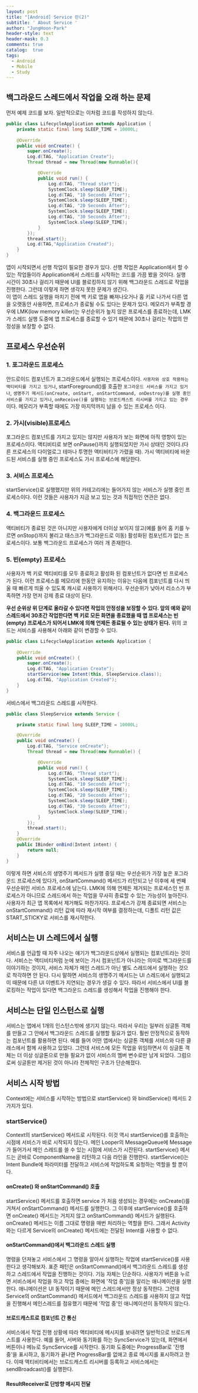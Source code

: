 ```yaml
---
layout: post
title: "[Android] Service 란(2)"
subtitle: ' About Service '
author: "JungHoon-Park"
header-style: text
header-mask: 0.3
comments: true
catalog:  true
tags:
  - Android
  - Mobile
  - Study
---
```


## 백그라운드 스레드에서 작업을 오래 하는 문제
먼저 예제 코드를 보자. 일반적으로는 이처럼 코드를 작성하지 않는다.
~~~java
public class LifecycleApplication extends Application {
    private static final long SLEEP_TIME = 10000L;
    
    @Override
    public void onCreate() {
        super.onCreate();
        Log.d(TAG, "Application Create");
        Thread thread = new Thread(new Runnable(){

            @Override
            public void run() {
                Log.d(TAG, "Thread start");
                SystemClock.sleep(SLEEP_TIME);
                Log.d(TAG, "10 Seconds After");
                SystemClock.sleep(SLEEP_TIME);
                Log.d(TAG, "20 Seconds After");
                SystemClock.sleep(SLEEP_TIME);
                Log.d(TAG, "30 Seconds After");
                SystemClock.sleep(SLEEP_TIME);
            }
        });
        thread.start();
        Log.d(TAG,"Application Created");
    }
}
~~~
앱이 시작되면서 선행 작업이 필요한 경우가 있다. 선행 작업은 Application에서 할 수 있는 작업들이라 Application에서 스레드를 시작하는 코드를 가끔 봤을 것이다. 실행 시간이 30초나 걸리기 때문에 UI를 블로킹하지 않기 위해 백그라운드 스레드로 작업을 진행한다. 그런데 이렇게 하면 생각지 못한 문제가 생긴다.<br/>
이 앱이 스레드 실행을 마치기 전에 백 키로 앱을 빠져나오거나 홈 키로 나가서 다른 앱을 오랫동안 사용하면, 프로세스가 종료될 수도 있다는 문제가 있다. 메모리가 부족할 경우에 LMK(low memory killer)는 우선순위가 높지 않은 프로세스를 종료하는데, LMK가 스레드 실행 도중에 앱 프로세스를 종료할 수 있기 때문에 30초나 걸리는 작업의 안정성을 보장할 수 없다.

## 프로세스 우선순위
### 1. 포그라운드 프로세스
안드로이드 컴포넌트가 포그라운드에서 실행되는 프로세스이다. `사용자와 상호 작용하는 액티비티를 가지고 있거나`, startForeground()를 호출한 `포그라운드 서비스를 가지고 있거나`, `생명주기 메서드(onCreate, onStart, onStartCommand, onDestroy)를 실행 중인 서비스를 가지고 있거나`, `onReceive()를 실행하는 브로드캐스트 리시버를 가지고 있는 경우`이다. 메모리가 부족할 때에도 가장 마지막까지 남을 수 있는 프로세스 이다.

### 2. 가시(visible)프로세스
포그라운드 컴포넌트를 가지고 있지는 않지만 사용자가 보는 화면에 아직 영향이 있는 프로세스이다. 액티비티로 보면 onPause()까지 실행되었지만 가시 상태인 것이다.(다른 프로세스의 다이얼로그 테마나 투명한 액티비티가 가렸을 때). 가시 액티비티에 바운드된 서비스를 실행 중인 프로세스도 가시 프로세스에 해당한다.

### 3. 서비스 프로세스
startService()로 실행했지만 위의 카테고리에는 들어가지 않는 서비스가 실행 중인 프로세스이다. 이런 것들은 사용자가 지금 보고 있는 것과 직접적인 연관은 없다.

### 4. 백그라운드 프로세스
액티비티가 종료된 것은 아니지만 사용자에게 더이상 보이지 않고(예를 들어 홈 키를 누르면 onStop()까지 불리고 태스크가 백그라운드로 이동) 활성화된 컴포넌트가 없는 프로세스이다. 보통 백그라운드 프로세스가 여러 개 존재한다.

### 5. 빈(empty) 프로세스
사용자가 백 키로 액티비티를 모두 종료하고 활성화 된 컴포넌트가 없다면 빈 프로세스가 된다. 이런 프로세스를 메모리에 한동안 유지하는 이유는 다음에 컴포넌트를 다시 띄울 때 빠르게 띄울 수 있도록 캐시로 사용하기 위해서다. 우선순위가 낮아서 리소스가 부족하면 가장 먼저 강제 종료 대상이 된다.

**우선 순위상 위 단계로 올라갈 수 있다면 작업의 안정성을 보장할 수 있다. 앞의 예와 같이 스레드에서 30초간 작업한다면 백 키로 모든 화면을 종료했을 때 앱 프로세스는 빈(empty) 프로세스가 되어서 LMK에 의해 언제든 종료될 수 있는 상태가 된다.**
위의 코드는 서비스를 사용해서 아래와 같이 변경할 수 있다.
<br/>
~~~java
public class LifecycleApplication extends Application {
    
    @Override
    public void onCreate() {
        super.onCreate();
        Log.d(TAG, "Application Create");
        startService(new Intent(this, SleepService.class));
        Log.d(TAG, "Application Created");
    }
}
~~~
서비스에서 백그라운드 스레드를 시작한다.

~~~java
public class SleepService extends Service {

    private static final long SLEEP_TIME = 10000L;

    @Override
    public void onCreate() {
        Log.d(TAG, "Service onCreate");
        Thread thread = new Thread(new Runnable() {

            @Override
            public void run() {
                Log.d(TAG, "Thread start");
                SystemClock.sleep(SLEEP_TIME);
                Log.d(TAG, "10 Seconds After");
                SystemClock.sleep(SLEEP_TIME);
                Log.d(TAG, "20 Seconds After");
                SystemClock.sleep(SLEEP_TIME);
                Log.d(TAG, "30 Seconds After");
                SystemClock.sleep(SLEEP_TIME);
            }
        });
        thread.start();
    }
    @Override
    public IBinder onBind(Intent intent) {
        return null;
    }
}
~~~

이렇게 하면 서비스의 생명주기 메서드가 실행 중일 때는 우선순위가 가장 높은 포그라운드 프로세스에 있다가, onStartCommand() 메서드가 리턴되고 난 이후에 세 번째 우선순위인 서비스 프로세스에 남는다. LMK에 의해 언제든 제거되는 프로세스인 빈 프로세스가 아니므로 스레드에서 하는 작업을 무사히 종료할 수 있는 가능성이 높아진다. 사용자가 최근 앱 목록에서 제거해도 마찬가지다. 프로세스가 강제 종료되면 서비스는 onStartCommand() 리턴 값에 따라 재시작 여부를 결정하는데, 디폴트 리턴 값은 START_STICKY로 서비스를 재시작한다.

## 서비스는 UI 스레드에서 실행
서비스를 언급할 때 자주 나오는 얘기가 백그라운드상에서 실행되는 컴포넌트라는 것이다. 서비스는 액티비티처럼 눈에 보이는 가시 컴포넌트가 아니라는 의미로 백그라운드를 이야기하는 것이지, 서비스 자체가 메인 스레드가 아닌 별도 스레드에서 실행하는 것으로 착각하면 안 된다. 다시 말하면 서비스의 생명주기 메서드는 UI 스레드에서 실행되고 이 때문에 다른 UI 이벤트가 지연되는 경우가 생길 수 있다. 따라서 서비스에서 UI를 블로킹하는 작업이 있다면 백그라운드 스레드를 생성해서 작업을 진행해야 한다.

## 서비스는 단일 인스턴스로 실행
서비스는 앱에서 1개의 인스턴스밖에 생기지 않는다. 따라서 우리는 일부러 싱글톤 객체를 만들고 그 안에서 백그라운드 스레드를 실행할 필요가 없다. 훨씬 안정적으로 동작하는 컴포넌트를 활용하면 된다. 예를 들어 어떤 앱에서는 싱글톤 객체를 서비스와 다른 클래스에서 함께 사용하고 있었다. 그런데 서비스에 모든 작업을 위임하면서 이 싱글톤 객체는 더 이상 싱글톤으로 만들 필요가 없이 서비스의 멤버 변수로만 남게 되었다. 그럼으로써 싱글톤만 제거된 것이 아니라 전체적인 구조가 단순해졌다.

## 서비스 시작 방법
Context에는 서비스를 시작하는 방법으로 startService() 와 bindService() 메서드 2가지가 있다.

### startService()
Context의 startService() 메서드로 시작된다. 이것 역시 startService()를 호출하는 시점에 서비스가 바로 시작되지 않는다. 메인 Looper의 MessageQueue에 Message가 들어가서 메인 스레드를 쓸 수 있는 시점에 서비스가 시잔된다. startService() 메서드는 곧바로 ComponentName을 리턴하고 다음 라인을 진행한다. startService()는 Intent Bundle에 파라미터를 전달하고 서비스에 작업하도록 요청하는 역할을 할 뿐이다.

#### onCreate() 와 onStartCommand() 호출
startService() 메서드를 호출하면 service 가 처음 생성되는 경우에는 onCreate()를 거쳐서 onStartCommand() 메서드를 실행한다. 그 이후에 startService()를 호출하면 onCreate() 메서드는 거치지 않고 onStartCommand() 메서드가 실행된다. onCreate() 메서드는 이름 그대로 명령을 매번 처리하는 역할을 한다. 그래서 Activity와는 다르게 Service의 onCreate() 메서드에는 전달된 Intent를 사용할 수 없다.

#### onStartCommand()에서 백그라운드 스레드 실행
명령을 던져놓고 서비스에서 그 명령을 알아서 실행하는 작업에 startService()를 사용한다고 생각해보자. 표준 패턴은 onStartCommand()에서 백그라운드 스레드를 생성하고 스레드에서 작업을 진행하는 것이다. 기능 자체는 단순하다. 사용자가 버튼을 누르면 서비스에서 작업을 하고 작업 중에는 화면에 '작업 중'임을 알리는 애니메이션을 실행한다. 애니메이션은 UI 동작이기 때문에 메인 스레드에서만 정상 동작한다. 그런데 Service의 onStartCommand() 메서드에서 백그라운드 스레드를 사용하지 않고 작업을 진행해서 메인스레드를 점유했기 때문에 '작업 중'인 애니메이션이 동작하지 않는다.

#### 브로드캐스트로 컴포넌트 간 통신
서비스에서 작업 진행 상황에 따라 액티비티에 메시지를 보내려면 일반적으로 브로드캐스트를 사용한다. 예를 들어, 서버와 동기화를 하는 SyncService가 있는데, 화면에서 버튼이나 메뉴로 SyncService를 시작한다. 동기화 도중에는 ProgressBar로 '진행 중'을 표시하고, 동기화가 끝나면 ProgressBar를 없애고 종료 메시지를 표시하려고 한다. 이때 액티비티에서는 브로드캐스트 리시버를 등록하고 서비스에서는 sendBroadcast()를 실행한다.

#### ResultReceiver로 단방향 메시지 전달





